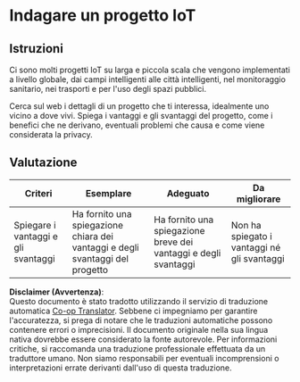 <!--
CO_OP_TRANSLATOR_METADATA:
{
  "original_hash": "7ef1cec2d27b086032d46ab1958f3e99",
  "translation_date": "2025-08-25T17:27:38+00:00",
  "source_file": "1-getting-started/lessons/1-introduction-to-iot/assignment.md",
  "language_code": "it"
}
-->
# Indagare un progetto IoT

## Istruzioni

Ci sono molti progetti IoT su larga e piccola scala che vengono implementati a livello globale, dai campi intelligenti alle città intelligenti, nel monitoraggio sanitario, nei trasporti e per l'uso degli spazi pubblici.

Cerca sul web i dettagli di un progetto che ti interessa, idealmente uno vicino a dove vivi. Spiega i vantaggi e gli svantaggi del progetto, come i benefici che ne derivano, eventuali problemi che causa e come viene considerata la privacy.

## Valutazione

| Criteri | Esemplare | Adeguato | Da migliorare |
| -------- | --------- | -------- | ------------- |
| Spiegare i vantaggi e gli svantaggi | Ha fornito una spiegazione chiara dei vantaggi e degli svantaggi del progetto | Ha fornito una spiegazione breve dei vantaggi e degli svantaggi | Non ha spiegato i vantaggi né gli svantaggi |

**Disclaimer (Avvertenza)**:  
Questo documento è stato tradotto utilizzando il servizio di traduzione automatica [Co-op Translator](https://github.com/Azure/co-op-translator). Sebbene ci impegniamo per garantire l'accuratezza, si prega di notare che le traduzioni automatiche possono contenere errori o imprecisioni. Il documento originale nella sua lingua nativa dovrebbe essere considerato la fonte autorevole. Per informazioni critiche, si raccomanda una traduzione professionale effettuata da un traduttore umano. Non siamo responsabili per eventuali incomprensioni o interpretazioni errate derivanti dall'uso di questa traduzione.